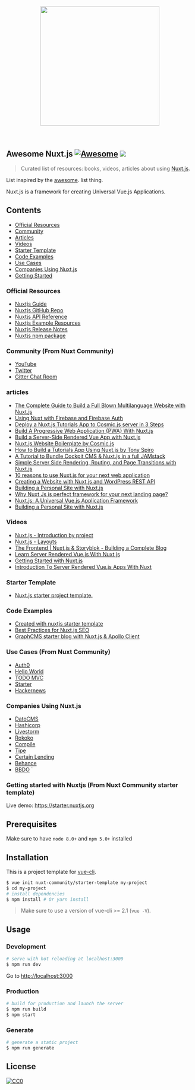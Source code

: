 <p align="center">
  <br>
   <img align="center" style="width:320px" src="https://nuxtjs.org/meta_400.png"/>
  <br>
  <br>
  <br>
</p>

## Awesome Nuxt.js [![Awesome](https://cdn.rawgit.com/sindresorhus/awesome/d7305f38d29fed78fa85652e3a63e154dd8e8829/media/badge.svg)](https://github.com/sindresorhus/awesome) ![](https://img.shields.io/badge/developerayo-approved-brightgreen.svg)

> Curated list of resources: books, videos, articles about using [Nuxt.js](https://github.com/nuxt/nuxt.js).

List inspired by the [awesome](https://github.com/sindresorhus/awesome). list thing.

Nuxt.js is a framework for creating Universal Vue.js Applications.

## Contents

- [Official Resources](#official-resources)
- [Community](#community)
- [Articles](#articles)
- [Videos](#videos)
- [Starter Template](#starter-template)
- [Code Examples](#Code-examples)
- [Use Cases](#use-cases)
- [Companies Using Nuxt.js](#companies-using-nuxtjs)
- [Getting Started](#Getting-started-with-Nuxtjs)


### Official Resources

- [Nuxtjs Guide](https://nuxtjs.org/guide)
- [Nuxtjs GitHub Repo](https://github.com/nuxt/nuxt.js)
- [Nuxtjs API Reference](https://nuxtjs.org/api)
- [Nuxtjs Example Resources](https://nuxtjs.org/examples)
- [Nuxtjs Release Notes](https://github.com/nuxt/nuxt.js/releases)
- [Nuxtjs npm package](https://www.npmjs.com/package/nuxt)


### Community (From Nuxt Community)

- [YouTube](https://www.youtube.com/channel/UCJ9jj5YMzo-HsyM6WG9Q_Lg)
- [Twitter](https://twitter.com/nuxt_js)
- [Gitter Chat Room](https://gitter.im/nuxt/nuxt.js)

 
### articles

- [The Complete Guide to Build a Full Blown Multilanguage Website with Nuxt.js ](https://www.storyblok.com/tp/nuxt-js-multilanguage-website-tutorial)
- [Using Nuxt with Firebase and Firebase Auth](https://ohdoylerules.com/web/nuxt-firebase-starter/)
- [Deploy a Nuxt.js Tutorials App to Cosmic.js server in 3 Steps ](https://hackernoon.com/deploy-a-nuxt-js-tutorials-app-in-3-steps-20962ed7e74c)
- [Build A Progressive Web Application {PWA} With Nuxt.js](https://scotch.io/tutorials/build-a-progressive-web-application-with-nuxtjs)
- [Build a Server-Side Rendered Vue App with Nuxt.js](https://scotch.io/tutorials/build-a-server-side-rendered-vue-app-with-nuxtjs)
- [Nuxt.js Website Boilerplate by Cosmic.js](https://cosmicjs.com/articles/nuxtjs-website-boilerplate-jezdxaxb)
- [How to Build a Tutorials App Using Nuxt.js by Tony Spiro](https://hackernoon.com/how-to-build-a-tutorials-app-using-nuxt-js-e377ec9c4a8)
- [A Tutorial to Bundle Cockpit CMS & Nuxt.js in a full JAMstack](https://snipcart.com/blog/cockpit-cms-tutorial-nuxtjs)
- [Simple Server Side Rendering, Routing, and Page Transitions with Nuxt.js](https://css-tricks.com/simple-server-side-rendering-routing-page-transitions-nuxt-js/)
- [10 reasons to use Nuxt.js for your next web application](https://medium.com/vue-mastery/10-reasons-to-use-nuxt-js-for-your-next-web-application-522397c9366b)
- [Creating a Website with Nuxt.js and WordPress REST API](https://medium.com/@moustachedesign/creating-a-website-with-nuxt-js-and-wordpress-rest-api-51cf66599cf3)
- [Building a Personal Site with Nuxt.js](https://codeburst.io/building-a-personal-site-with-nuxt-js-96e5703079)
- [Why Nuxt Js is perfect framework for your next landing page?](https://codeburst.io/why-nuxt-js-is-perfect-framework-for-your-landing-page-53e214649b88)
- [Nuxt.js: A Universal Vue.js Application Framework](https://www.sitepoint.com/nuxt-js-universal-vue-js/)
- [Building a Personal Site with Nuxt.js](https://medium.com/@kenrogers/building-a-personal-site-with-nuxt-js-96e5703079)



### Videos

- [Nuxt.js - Introduction by project](https://www.youtube.com/watch?v=nteDXuqBfn0)
- [Nuxt.js - Layouts](https://www.youtube.com/watch?v=YOKnSTp7d38)
- [The Frontend | Nuxt.js & Storyblok - Building a Complete Blog](https://www.youtube.com/watch?v=Dc_5BpIB4X4)
- [Learn Server Rendered Vue.js With Nuxt.js](https://www.youtube.com/watch?v=0oCshE4ba5g)
- [Getting Started with Nuxt.js](https://www.youtube.com/watch?v=Q2ldu2S4ocM)
- [Introduction To Server Rendered Vue.js Apps With Nuxt](https://www.youtube.com/watch?v=090CCd9kGsQ)

### Starter Template 

- [Nuxt.js starter project template.](https://github.com/nuxt-community/starter-template)


### Code Examples

- [Created with nuxtjs starter template](https://github.com/FullHuman/purgecss/tree/master/examples/with-nuxt) 
- [Best Practices for Nuxt.js SEO](https://medium.com/vue-mastery/best-practices-for-nuxt-js-seo-32399c49b2e5) 
- [GraphCMS starter blog with Nuxt.js & Apollo Client](https://github.com/GraphCMS/graphcms-examples/tree/master/current/nuxt-apollo-blog) 


### Use Cases (From Nuxt Community)
- [Auth0](https://auth0.nuxtjs.org/)
- [Hello World](https://hello-world.nuxtjs.org/)
- [TODO MVC](https://todomvc.nuxtjs.org/)
- [Starter](https://starter.nuxtjs.org/)
- [Hackernews](https://github.com/nuxt/hackernews)

### Companies Using Nuxt.js

- [DatoCMS](https://www.datocms.com/cms/nuxt-js/)
- [Hashicorp](https://www.hashicorp.com/)
- [Livestorm](https://livestorm.co/)
- [Rokoko](https://www.rokoko.com/en)
- [Compile](https://www.compile.com/)
- [Tipe](#)
- [Certain Lending](https://www.certainlending.com/)
- [Behance](https://www.behance.net/)
- [BBDO](https://bbdo.com/)
 `


### Getting started with Nuxtjs (From Nuxt Community starter template)

Live demo: https://starter.nuxtjs.org

## Prerequisites

Make sure to have `node 8.0+` and `npm 5.0+` installed

## Installation

This is a project template for [vue-cli](https://github.com/vuejs/vue-cli).

``` bash
$ vue init nuxt-community/starter-template my-project  
$ cd my-project                     
# install dependencies
$ npm install # Or yarn install
```

> Make sure to use a version of vue-cli >= 2.1 (`vue -V`).

## Usage

### Development

``` bash
# serve with hot reloading at localhost:3000
$ npm run dev
```

Go to [http://localhost:3000](http://localhost:3000)

### Production

``` bash
# build for production and launch the server
$ npm run build
$ npm start
```

### Generate

``` bash
# generate a static project
$ npm run generate
```





## License

[![CC0](http://mirrors.creativecommons.org/presskit/buttons/88x31/svg/cc-zero.svg)](https://creativecommons.org/publicdomain/zero/1.0/)

